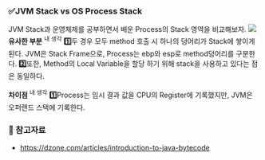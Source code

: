 


### ✅JVM Stack vs OS Process Stack
JVM Stack과 운영체제를 공부하면서 배운 Process의 Stack 영역을 비교해보자.
![](Pasted%20image%2020231119160519.png)
**유사한 부분** <sup>내 생각</sup> 
**1️⃣**두 경우 모두 method 호출 시 하나의 덩어리가 Stack에 쌓이게 된다. JVM은 Stack Frame으로, Process는 ebp와 esp로 method덩어리를 구분한다.
**2️⃣**또한, Method의 Local Variable을 할당 하기 위해 stack을 사용하고 있다는 점은 동일하다.

**차이점** <sup>내 생각</sup> 
**1️⃣**Process는 임시 결과 값을 CPU의 Register에 기록했지만, JVM은 오퍼랜드 스택에 기록한다.  



### 📄 참고자료
+ https://dzone.com/articles/introduction-to-java-bytecode
